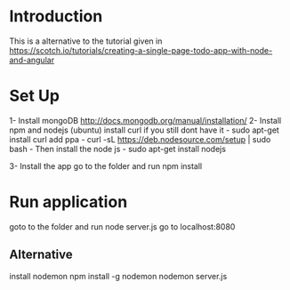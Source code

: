 # Introduction

This is a alternative to the tutorial given in https://scotch.io/tutorials/creating-a-single-page-todo-app-with-node-and-angular

# Set Up

1- Install mongoDB http://docs.mongodb.org/manual/installation/
2- Install npm and nodejs (ubuntu)
   install curl if you still dont have it -  sudo apt-get install curl
   add ppa - curl -sL https://deb.nodesource.com/setup | sudo bash -
   Then install the node js - sudo apt-get install nodejs

3- Install the app
   go to the folder and run 
      npm install

# Run application

goto to the folder and run
   node server.js
   go to localhost:8080
## Alternative

install nodemon
   npm install -g nodemon
   nodemon server.js
